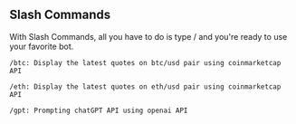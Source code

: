 
## Slash Commands

With Slash Commands, all you have to do is type / and you're ready to use your favorite bot.

```
/btc: Display the latest quotes on btc/usd pair using coinmarketcap API

/eth: Display the latest quotes on eth/usd pair using coinmarketcap API

/gpt: Prompting chatGPT API using openai API
```


